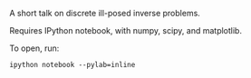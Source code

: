 A short talk on discrete ill-posed inverse problems.

Requires IPython notebook, with numpy, scipy, and matplotlib.

To open, run:

```
ipython notebook --pylab=inline
```
